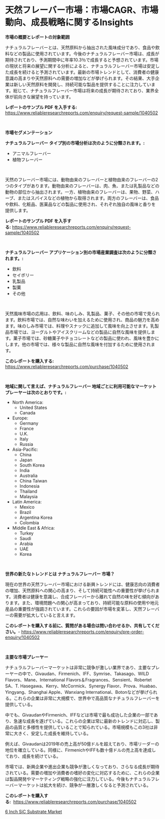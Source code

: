 <p><h1>天然フレーバー市場：市場CAGR、市場動向、成長戦略に関するInsights</h1></p><p><strong>市場の概要とレポートの対象範囲</strong></p>
<p><p>ナチュラルフレーバーとは、天然原料から抽出された風味成分であり、食品や飲料などの製品に使用されています。今後のナチュラルフレーバー市場は、成長が期待されており、予測期間中に年率10.3％で成長すると予想されています。市場の現状と将来の展望に関する分析によると、ナチュラルフレーバー市場は安定した成長を続けると予測されています。最新の市場トレンドとして、消費者の健康意識の高まりや天然原料への需要の増加などが挙げられます。その結果、大手企業は新しい天然原料を開発し、持続可能な製品を提供することに注力しています。総じて、ナチュラルフレーバー市場は将来の成長が期待されており、業界全体が前向きな展望を持っています。</p></p>
<p><strong>レポートのサンプル PDF を入手する:</strong> <a href="https://www.reliableresearchreports.com/enquiry/request-sample/1040502">https://www.reliableresearchreports.com/enquiry/request-sample/1040502</a></p>
<p>&nbsp;</p>
<p><strong>市場セグメンテーション</strong></p>
<p><strong>ナチュラルフレーバー タイプ別の市場分析は次のように分類されます。:</strong></p>
<p><ul><li>アニマルフレーバー</li><li>植物フレーバー</li></ul></p>
<p>&nbsp;</p>
<p><p>天然のフレーバー市場には、動物由来のフレーバーと植物由来のフレーバーの2つのタイプがあります。動物由来のフレーバーは、肉、魚、または乳製品などの動物の部位から抽出されます。一方、植物由来のフレーバーは、果物、野菜、ハーブ、またはスパイスなどの植物から取得されます。両方のフレーバーは、食品や飲料、化粧品、医薬品などの製品に使用され、それぞれ独自の風味と香りを提供します。</p></p>
<p><strong>レポートのサンプル PDF を入手する:</strong>&nbsp;<a href="https://www.reliableresearchreports.com/enquiry/request-sample/1040502">https://www.reliableresearchreports.com/enquiry/request-sample/1040502</a></p>
<p>&nbsp;</p>
<p><strong> ナチュラルフレーバー アプリケーション別の市場産業調査は次のように分類されます。:</strong></p>
<p><ul><li>飲料</li><li>セイボリー</li><li>乳製品</li><li>製菓</li><li>その他</li></ul></p>
<p>&nbsp;</p>
<p><p>天然風味市場の応用は、飲料、味のしみ、乳製品、菓子、その他の市場で見られます。飲料市場では、自然な味わいを加えるために使用され、商品の魅力を高めます。味のしみ市場では、料理やスナックに追加して風味を向上させます。乳製品市場では、ヨーグルトやアイスクリームなどの製品に自然な風味を提供します。菓子市場では、砂糖菓子やチョコレートなどの製品に使われ、風味を豊かにします。他の市場では、様々な製品に自然な風味を付加するために使用されます。</p></p>
<p><strong>このレポートを購入する:</strong>&nbsp; <a href="https://www.reliableresearchreports.com/purchase/1040502">https://www.reliableresearchreports.com/purchase/1040502</a></p>
<p>&nbsp;</p>
<p><strong>地域に関して言えば、ナチュラルフレーバー 地域ごとに利用可能なマーケットプレーヤーは次のとおりです。:</strong></p>
<p><ul>
    <li>
        North America:
        <ul>
            <li>United States</li>
            <li>Canada</li>
        </ul>
    </li>
    <li>
        Europe:
        <ul>
            <li>Germany</li>
            <li>France</li>
            <li>U.K.</li>
            <li>Italy</li>
            <li>Russia</li>
        </ul>
    </li>
    <li>
        Asia-Pacific:
        <ul>
            <li>China</li>
            <li>Japan</li>
            <li>South Korea</li>
            <li>India</li>
            <li>Australia</li>
            <li>China Taiwan</li>
            <li>Indonesia</li>
            <li>Thailand</li>
            <li>Malaysia</li>
        </ul>
    </li>
    <li>
        Latin America:
        <ul>
            <li>Mexico</li>
            <li>Brazil</li>
            <li>Argentina Korea</li>
            <li>Colombia</li>
        </ul>
    </li>
    <li>
        Middle East & Africa:
        <ul>
            <li>Turkey</li>
            <li>Saudi</li>
            <li>Arabia</li>
            <li>UAE</li>
            <li>Korea</li>
        </ul>
    </li>
    </ul></p>
<p>&nbsp;</p>
<p><strong>世界の新たなトレンドとは ナチュラルフレーバー 市場？</strong></p>
<p><p>現在の世界の天然フレーバー市場における新興トレンドには、健康志向の消費者の増加、天然原料への関心の高まり、そして持続可能性への重要性が挙げられます。消費者は健康を意識し、合成フレーバーから離れて自然の味を好む傾向があります。また、環境問題への関心が高まっており、持続可能な原料の使用や地元産品の重要性が強調されています。これらの要因が市場を変革し、天然フレーバーの需要が拡大していると言えます。</p></p>
<p><strong>このレポートを購入する前に、質問がある場合は問い合わせるか、共有してください。</strong>- <a href="https://www.reliableresearchreports.com/enquiry/pre-order-enquiry/1040502">https://www.reliableresearchreports.com/enquiry/pre-order-enquiry/1040502</a></p>
<p>&nbsp;</p>
<p><strong>主要な市場プレーヤー</strong></p>
<p><p>ナチュラルフレーバーマーケットは非常に競争が激しい業界であり、主要なプレーヤーの中で、Givaudan、Firmenich、IFF、Symrise、Takasago、WILD Flavors、Mane、International Flavors＆Fragrances、Sensient、Robertet SA、T. Hasegawa、Kerry、McCormick、Synergy Flavor、Prova、Huabao、Yingyang、Shanghai Apple、Wanxiang International、Botonなどが挙げられる。これらの企業は非常に大規模で、世界中で高品質なナチュラルフレーバーを提供している。</p><p>中でも、GivaudanやFirmenich、IFFなどは市場で最も成功した企業の一部であり、急速な成長を遂げている。これらの企業は常に最新のトレンドに対応し、製品の品質と多様性を提供していることで知られている。市場規模もこの3社は非常に大きく、安定した成長を維持している。</p><p>例えば、Givaudanは2019年の売上高が50億ドルを超えており、市場リーダーの地位を確立している。同様に、FirmenichやIFFも数十億ドルの売上高を達成しており、成長を続けている。</p><p>市場では、新興企業や進出企業も競争が激しくなっており、さらなる成長が期待されている。需要の増加や消費者の嗜好の変化に対応するために、これらの企業は製品開発やマーケティング戦略の強化に注力している。今後もナチュラルフレーバーマーケットは拡大を続け、競争が一層激しくなると予測されている。</p></p>
<p><strong>このレポートを購入する:</strong>&nbsp;&nbsp;<a href="https://www.reliableresearchreports.com/purchase/1040502">https://www.reliableresearchreports.com/purchase/1040502</a></p>
<p><p><a href="https://circular-yam-9b9.notion.site/6-Inch-SiC-Substrate-Market-Size-Focuses-on-Market-Dynamics-In-Depth-Analysis-and-Future-Projection-6609fb6c8927492f9907fc75c6a6572d">6 Inch SiC Substrate Market</a></p></p>